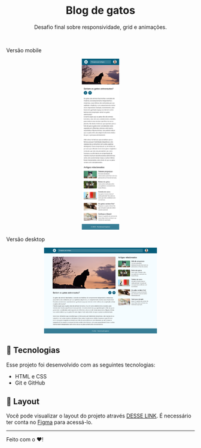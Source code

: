 <h1 align="center"> Blog de gatos </h1>

<p align="center">
Desafio final sobre responsividade, grid e animações.
</p>
<br>
<p> Versão mobile <p>
<p align="center">
  <img alt="tela templete do projeto" src="assets/Mobile.png" width="20%">
</p>
<p> Versão desktop <p>
<p align="center">
  <img alt="tela templete do projeto" src="assets/Desktop.png" width="60%">
</p>

## 🚀 Tecnologias

Esse projeto foi desenvolvido com as seguintes tecnologias:

- HTML e CSS 
- Git e GitHub


## 🔖 Layout

Você pode visualizar o layout do projeto através [DESSE LINK](https://www.figma.com/file/dKEvVp7hNVi8DiNkgLVVnP/Blog-de-Gatos-%E2%80%A2-Desafio-Explorer-(Community)?node-id=0%3A1&mode=dev). É necessário ter conta no [Figma](https://figma.com) para acessá-lo.

---

Feito com o ❤️!
